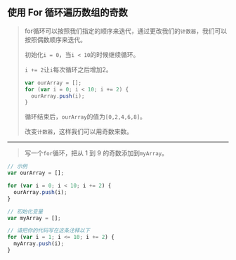 ## 使用 For 循环遍历数组的奇数

> for循环可以按照我们指定的顺序来迭代，通过更改我们的`计数器`，我们可以按照偶数顺序来迭代。
>
> 初始化`i = 0`，当`i < 10`的时候继续循环。
>
> `i += 2`让`i`每次循环之后增加2。
>
> ```js
> var ourArray = [];
> for (var i = 0; i < 10; i += 2) {
>   ourArray.push(i);
> }
> ```
>
> 循环结束后，`ourArray`的值为`[0,2,4,6,8]`。
>
> 改变`计数器`，这样我们可以用奇数来数。

---

> 写一个`for`循环，把从 1 到 9 的奇数添加到`myArray`。

```js
// 示例
var ourArray = [];

for (var i = 0; i < 10; i += 2) {
  ourArray.push(i);
}

// 初始化变量
var myArray = [];

// 请把你的代码写在这条注释以下
for (var i = 1; i <= 10; i += 2) {
  myArray.push(i);
}

```

